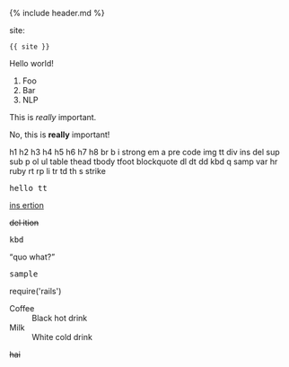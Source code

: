 {% include header.md %}


site: 

```
{{ site }}
```

Hello world!

1. Foo
2. Bar
3. NLP

This is _really_ important.

No, this is **really** important!


h1 h2 h3 h4 h5 h6 h7 h8 br b i strong em a pre code img tt
div ins del sup sub p ol ul table thead tbody tfoot blockquote
dl dt dd kbd q samp var hr ruby rt rp li tr td th s strike

<tt>hello tt</tt>

<ins>ins ertion</ins>

<del>del ition</del>

<kbd>kbd</kbd>

<q>quo what?</q>

<samp>sample</samp>

<ruby>require('rails')</ruby>

<dl>
  <dt>Coffee</dt>
  <dd>Black hot drink</dd>
  <dt>Milk</dt>
  <dd>White cold drink</dd>
</dl>

<s>hai</s>
